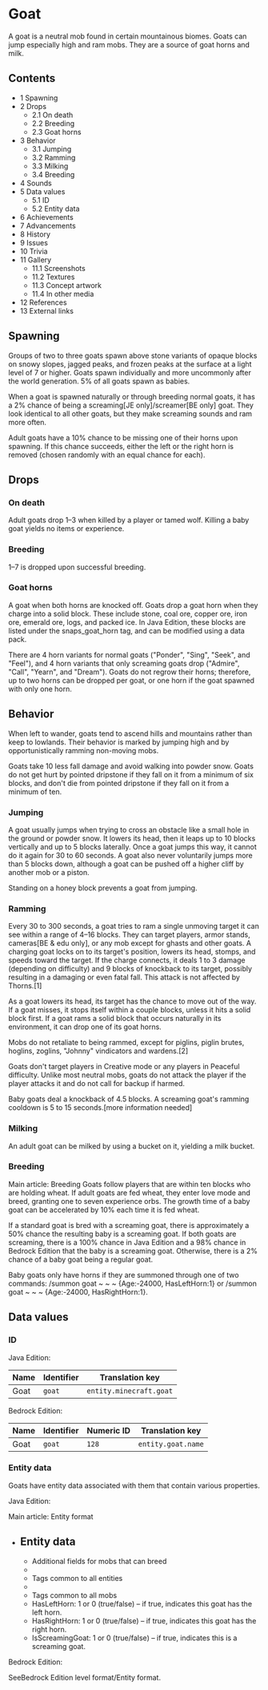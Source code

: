 # Goat
A goat is a neutral mob found in certain mountainous biomes. Goats can jump especially high and ram mobs. They are a source of goat horns and milk.

## Contents
- 1 Spawning
- 2 Drops
	- 2.1 On death
	- 2.2 Breeding
	- 2.3 Goat horns
- 3 Behavior
	- 3.1 Jumping
	- 3.2 Ramming
	- 3.3 Milking
	- 3.4 Breeding
- 4 Sounds
- 5 Data values
	- 5.1 ID
	- 5.2 Entity data
- 6 Achievements
- 7 Advancements
- 8 History
- 9 Issues
- 10 Trivia
- 11 Gallery
	- 11.1 Screenshots
	- 11.2 Textures
	- 11.3 Concept artwork
	- 11.4 In other media
- 12 References
- 13 External links

## Spawning
Groups of two to three goats spawn above stone variants of opaque blocks on snowy slopes, jagged peaks, and frozen peaks at the surface at a light level of 7 or higher. Goats spawn individually and more uncommonly after the world generation. 5% of all goats spawn as babies.

When a goat is spawned naturally or through breeding normal goats, it has a 2% chance of being a screaming‌[JE  only]/screamer‌[BE  only] goat. They look identical to all other goats, but they make screaming sounds and ram more often.

Adult goats have a 10% chance to be missing one of their horns upon spawning. If this chance succeeds, either the left or the right horn is removed (chosen randomly with an equal chance for each).

## Drops
### On death
Adult goats drop 1–3 when killed by a player or tamed wolf. Killing a baby goat yields no items or experience.

### Breeding
1–7 is dropped upon successful breeding.

### Goat horns
A goat when both horns are knocked off.
Goats drop a goat horn when they charge into a solid block. These include stone, coal ore, copper ore, iron ore, emerald ore, logs, and packed ice. In Java Edition, these blocks are listed under the snaps_goat_horn tag, and can be modified using a data pack.

There are 4 horn variants for normal goats ("Ponder", "Sing", "Seek", and "Feel"), and 4 horn variants that only screaming goats drop ("Admire", "Call", "Yearn", and "Dream"). Goats do not regrow their horns; therefore, up to two horns can be dropped per goat, or one horn if the goat spawned with only one horn.

## Behavior
When left to wander, goats tend to ascend hills and mountains rather than keep to lowlands. Their behavior is marked by jumping high and by opportunistically ramming non-moving mobs.

Goats take 10 less fall damage and avoid walking into powder snow. Goats do not get hurt by pointed dripstone if they fall on it from a minimum of six blocks, and don't die from pointed dripstone if they fall on it from a minimum of ten.

### Jumping
A goat usually jumps when trying to cross an obstacle like a small hole in the ground or powder snow. It lowers its head, then it leaps up to 10 blocks vertically and up to 5 blocks laterally. Once a goat jumps this way, it cannot do it again for 30 to 60 seconds. A goat also never voluntarily jumps more than 5 blocks down, although a goat can be pushed off a higher cliff by another mob or a piston.

Standing on a honey block prevents a goat from jumping.

### Ramming
Every 30 to 300 seconds, a goat tries to ram a single unmoving target it can see within a range of 4–16 blocks. They can target players, armor stands, cameras‌[BE & edu  only], or any mob except for ghasts and other goats. A charging goat locks on to its target's position, lowers its head, stomps, and speeds toward the target. If the charge connects, it deals 1 to 3 damage (depending on difficulty) and 9 blocks of knockback to its target, possibly resulting in a damaging or even fatal fall. This attack is not affected by Thorns.[1]

As a goat lowers its head, its target has the chance to move out of the way. If a goat misses, it stops itself within a couple blocks, unless it hits a solid block first. If a goat rams a solid block that occurs naturally in its environment, it can drop one of its goat horns.

Mobs do not retaliate to being rammed, except for piglins, piglin brutes, hoglins, zoglins, "Johnny" vindicators and wardens.[2]

Goats don't target players in Creative mode or any players in Peaceful difficulty. Unlike most neutral mobs, goats do not attack the player if the player attacks it and do not call for backup if harmed.

Baby goats deal a knockback of 4.5 blocks. A screaming goat's ramming cooldown is 5 to 15 seconds.[more information needed]

### Milking
An adult goat can be milked by using a bucket on it, yielding a milk bucket.

### Breeding
Main article: Breeding
Goats follow players that are within ten blocks who are holding wheat. If adult goats are fed wheat, they enter love mode and breed, granting one to seven experience orbs. The growth time of a baby goat can be accelerated by 10% each time it is fed wheat.

If a standard goat is bred with a screaming goat, there is approximately a 50% chance the resulting baby is a screaming goat. If both goats are screaming, there is a 100% chance in Java Edition and a 98% chance in Bedrock Edition that the baby is a screaming goat. Otherwise, there is a 2% chance of a baby goat being a regular goat.

Baby goats only have horns if they are summoned through one of two commands: /summon goat ~ ~ ~ {Age:-24000, HasLeftHorn:1} or /summon goat ~ ~ ~ {Age:-24000, HasRightHorn:1}.

## Data values
### ID
Java Edition:

| Name | Identifier | Translation key         |
|------|------------|-------------------------|
| Goat | `goat`     | `entity.minecraft.goat` |

Bedrock Edition:

| Name | Identifier | Numeric ID | Translation key    |
|------|------------|------------|--------------------|
| Goat | `goat`     | `128`      | `entity.goat.name` |

### Entity data
Goats have entity data associated with them that contain various properties.

Java Edition:

Main article: Entity format
- Entity data
	- 
	- Additional fields for mobs that can breed
	- 
	- Tags common to all entities
	- 
	- Tags common to all mobs
	- HasLeftHorn: 1 or 0 (true/false) – if true, indicates this goat has the left horn.
	- HasRightHorn: 1 or 0 (true/false) – if true, indicates this goat has the right horn.
	- IsScreamingGoat: 1 or 0 (true/false) – if true, indicates this is a screaming goat.

Bedrock Edition: 

SeeBedrock Edition level format/Entity format.
